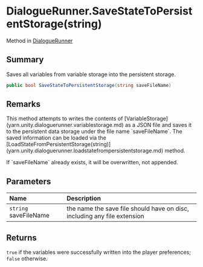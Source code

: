 # DialogueRunner.SaveStateToPersistentStorage(string)

Method in [DialogueRunner](/docs/api/csharp/yarn.unity.dialoguerunner.md)

## Summary


Saves all variables from variable storage into the persistent
storage.


```csharp
public bool SaveStateToPersistentStorage(string saveFileName)
```

## Remarks

<p>
This method attempts to writes the contents of [VariableStorage](yarn.unity.dialoguerunner.variablestorage.md) as a JSON file and saves it to the
persistent data storage under the file name `saveFileName`. The saved information can be loaded via the
[LoadStateFromPersistentStorage(string)](yarn.unity.dialoguerunner.loadstatefrompersistentstorage.md) method.
</p> <p>
If `saveFileName` already exists, it will be
overwritten, not appended.
</p>

## Parameters

|Name|Description|
|:---|:---|
|`string` saveFileName|the name the save file should have on disc, including any file extension|

## Returns

`true`  if the variables were successfully
written into the player preferences;  `false` 
otherwise.

